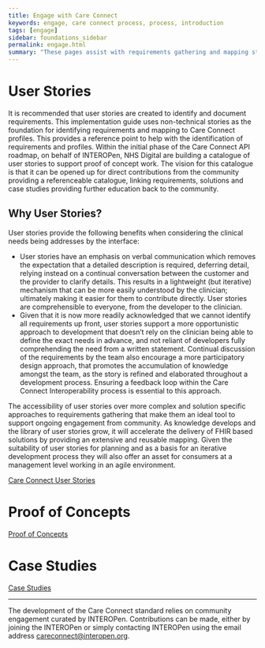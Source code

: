 ```yaml
---
title: Engage with Care Connect
keywords: engage, care connect process, process, introduction
tags: [engage]
sidebar: foundations_sidebar
permalink: engage.html
summary: "These pages assist with requirements gathering and mapping stages of a FHIR API development process."
---
```



# User Stories #

It is recommended that user stories are created to identify and document requirements. This implementation guide uses non-technical stories as the foundation for identifying requirements and mapping to Care Connect profiles. This provides a reference point to help with the identification of requirements and profiles.
Within the initial phase of the Care Connect API roadmap, on behalf of INTEROPen, NHS Digital are building a catalogue of user stories to support proof of concept work. The vision for this catalogue is that it can be opened up for direct contributions from the community providing a referenceable catalogue, linking requirements, solutions and case studies providing further education back to the community.

## Why User Stories?

User stories provide the following benefits when considering the clinical needs being addresses by the interface:
- User stories have an emphasis on verbal communication which removes the expectation that a detailed description is required, deferring detail, relying instead on a continual conversation between the customer and the provider to clarify details. This results in a lightweight (but iterative) mechanism that can be more easily understood by the clinician; ultimately making it easier for them to contribute directly. User stories are comprehensible to everyone, from the developer to the clinician.
- Given that it is now more readily acknowledged that we cannot identify all requirements up front, user stories support a more opportunistic approach to development that doesn’t rely on the clinician being able to define the exact needs in advance, and not reliant of developers fully comprehending the need from a written statement. Continual discussion of the requirements by the team also encourage a more participatory design approach, that promotes the accumulation of knowledge amongst the team, as the story is refined and elaborated throughout a development process. Ensuring a feedback loop within the Care Connect Interoperability process is essential to this approach.

The accessibility of user stories over more complex and solution specific approaches to requirements gathering that make them an ideal tool to support ongoing engagement from community.  As knowledge develops and the library of user stories grow, it will accelerate the delivery of FHIR based solutions by providing an extensive and reusable mapping. Given the suitability of user stories for planning and as a basis for an iterative development process they will also offer an asset for consumers at a management level working in an agile environment.

[Care Connect User Stories](engage_user_stories.html)

# Proof of Concepts #

[Proof of Concepts](engage_proof_of_concepts.html)

# Case Studies #

[Case Studies](engage_case_studies.html)

***

The development of the Care Connect standard relies on community engagement curated by INTEROPen. Contributions can be made, either by joining the INTEROPen or simply contacting INTEROPen using the email address careconnect@interopen.org.
